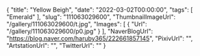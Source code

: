 {
   "title": "Yellow Beigh",
   "date": "2022-03-02T00:00:00",
   "tags": [
      "Emerald"
   ],
   "slug": "111063029600",
   "ThumbnailImageUrl": "/gallery/111063029600/t.jpg",
   "Images": [
      {
         "Url": "/gallery/111063029600/p0.jpg"
      }
   ],
   "NaverBlogUrl": "https://blog.naver.com/haruby365/222661857145",
   "PixivUrl": "",
   "ArtstationUrl": "",
   "TwitterUrl": ""
}